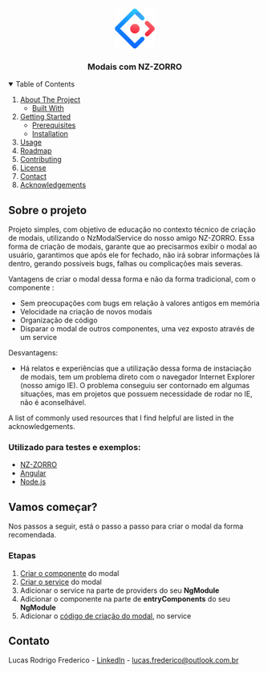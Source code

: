 <!--
*** Thanks for checking out the Best-README-Template. If you have a suggestion
*** that would make this better, please fork the repo and create a pull request
*** or simply open an issue with the tag "enhancement".
*** Thanks again! Now go create something AMAZING! :D
-->



<!-- PROJECT SHIELDS -->
<!--
*** I'm using markdown "reference style" links for readability.
*** Reference links are enclosed in brackets [ ] instead of parentheses ( ).
*** See the bottom of this document for the declaration of the reference variables
*** for contributors-url, forks-url, etc. This is an optional, concise syntax you may use.
*** https://www.markdownguide.org/basic-syntax/#reference-style-links
-->


<!-- PROJECT LOGO -->
<br />
<p align="center">
  <a href="https://github.com/othneildrew/Best-README-Template">
    <img src="images/zorro-logo.svg" alt="Logo" width="80" height="80">
  </a>

  <h3 align="center">Modais com NZ-ZORRO</h3>
</p>



<!-- TABLE OF CONTENTS -->
<details open="open">
  <summary>Table of Contents</summary>
  <ol>
    <li>
      <a href="#about-the-project">About The Project</a>
      <ul>
        <li><a href="#built-with">Built With</a></li>
      </ul>
    </li>
    <li>
      <a href="#getting-started">Getting Started</a>
      <ul>
        <li><a href="#prerequisites">Prerequisites</a></li>
        <li><a href="#installation">Installation</a></li>
      </ul>
    </li>
    <li><a href="#usage">Usage</a></li>
    <li><a href="#roadmap">Roadmap</a></li>
    <li><a href="#contributing">Contributing</a></li>
    <li><a href="#license">License</a></li>
    <li><a href="#contact">Contact</a></li>
    <li><a href="#acknowledgements">Acknowledgements</a></li>
  </ol>
</details>



<!-- ABOUT THE PROJECT -->
## Sobre o projeto

Projeto simples, com objetivo de educação no contexto técnico de criação de modais, utilizando o NzModalService do nosso amigo NZ-ZORRO. Essa forma de criação de modais, garante que ao precisarmos exibir o modal ao usuário, garantimos que após ele for fechado, não irá sobrar informações lá dentro, gerando possíveis bugs, falhas ou complicações mais severas.

Vantagens de criar o modal dessa forma e não da forma tradicional, com o componente <nz-modal>:
* Sem preocupações com bugs em relação à valores antigos em memória
* Velocidade na criação de novos modais
* Organização de código
* Disparar o modal de outros componentes, uma vez exposto através de um service
  
Desvantagens:
* Há relatos e experiências que a utilização dessa forma de instaciação de modais, tem um problema direto com o navegador Internet Explorer (nosso amigo IE). O problema conseguiu ser contornado em algumas situações, mas em projetos que possuem necessidade de rodar no IE, não é aconselhável.

A list of commonly used resources that I find helpful are listed in the acknowledgements.

### Utilizado para testes e exemplos:

* [NZ-ZORRO](https://ng.ant.design/)
* [Angular](https://angular.io/)
* [Node.js](https://nodejs.org/)


<!-- GETTING STARTED -->
## Vamos começar?

Nos passos a seguir, está o passo a passo para criar o modal da forma recomendada.

### Etapas

1. [Criar o componente](https://angular.io/tutorial/toh-pt3) do modal
2. [Criar o service](https://angular.io/tutorial/toh-pt4) do modal
3. Adicionar o service na parte de providers do seu **NgModule**
4. Adicionar o componente na parte de **entryComponents** do seu **NgModule**
5. Adicionar o [código de criação do modal](), no service


<!-- CONTACT -->
## Contato

Lucas Rodrigo Frederico - [LinkedIn](https://www.linkedin.com/in/lucas-rodrigo-frederico-39ab67169/) - lucas.frederico@outlook.com.br


